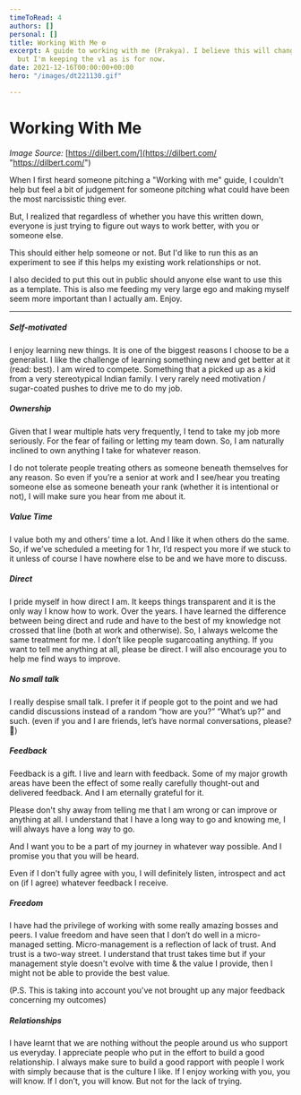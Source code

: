 ```yaml
---
timeToRead: 4
authors: []
personal: []
title: Working With Me ⚙️
excerpt: A guide to working with me (Prakya). I believe this will change over time
  but I'm keeping the v1 as is for now.
date: 2021-12-16T00:00:00+00:00
hero: "/images/dt221130.gif"

---
```

# Working With Me

_Image Source:_ [https://dilbert.com/](https://dilbert.com/ "https://dilbert.com/")

When I first heard someone pitching a "Working with me" guide, I couldn't help but feel a bit of judgement for someone pitching what could have been the most narcissistic thing ever.

But, I realized that regardless of whether you have this written down, everyone is just trying to figure out ways to work better, with you or someone else.

This should either help someone or not. But I'd like to run this as an experiment to see if this helps my existing work relationships or not.

I also decided to put this out in public should anyone else want to use this as a template. This is also me feeding my very large ego and making myself seem more important than I actually am. Enjoy.

***

##### Self-motivated

I enjoy learning new things. It is one of the biggest reasons I choose to be a generalist. I like the challenge of learning something new and get better at it (read: best). I am wired to compete. Something that a picked up as a kid from a very stereotypical Indian family. I very rarely need motivation / sugar-coated pushes to drive me to do my job.

##### Ownership

Given that I wear multiple hats very frequently, I tend to take my job more seriously. For the fear of failing or letting my team down. So, I am naturally inclined to own anything I take for whatever reason.

I do not tolerate people treating others as someone beneath themselves for any reason. So even if you’re a senior at work and I see/hear you treating someone else as someone beneath your rank (whether it is intentional or not), I will make sure you hear from me about it.

##### Value Time

I value both my and others’ time a lot. And I like it when others do the same. So, if we’ve scheduled a meeting for 1 hr, I’d respect you more if we stuck to it unless of course I have nowhere else to be and we have more to discuss.

##### Direct

I pride myself in how direct I am. It keeps things transparent and it is the only way I know how to work. Over the years. I have learned the difference between being direct and rude and have to the best of my knowledge not crossed that line (both at work and otherwise). So, I always welcome the same treatment for me. I don’t like people sugarcoating anything. If you want to tell me anything at all, please be direct. I will also encourage you to help me find ways to improve.

##### No small talk

I really despise small talk. I prefer it if people got to the point and we had candid discussions instead of a random “how are you?” “What’s up?” and such. (even if you and I are friends, let’s have normal conversations, please? 🥲)

##### Feedback

Feedback is a gift. I live and learn with feedback. Some of my major growth areas have been the effect of some really carefully thought-out and delivered feedback. And I am eternally grateful for it.

Please don't shy away from telling me that I am wrong or can improve or anything at all. I understand that I have a long way to go and knowing me, I will always have a long way to go.

And I want you to be a part of my journey in whatever way possible. And I promise you that you will be heard.

Even if I don't fully agree with you, I will definitely listen, introspect and act on (if I agree) whatever feedback I receive.

##### Freedom

I have had the privilege of working with some really amazing bosses and peers. I value freedom and have seen that I don’t do well in a micro-managed setting. Micro-management is a reflection of lack of trust. And trust is a two-way street. I understand that trust takes time but if your management style doesn't evolve with time & the value I provide, then I might not be able to provide the best value.

(P.S. This is taking into account you've not brought up any major feedback concerning my outcomes)

##### Relationships

I have learnt that we are nothing without the people around us who support us everyday. I appreciate people who put in the effort to build a good relationship. I always make sure to build a good rapport with people I work with simply because that is the culture I like. If I enjoy working with you, you will know. If I don’t, you will know. But not for the lack of trying.